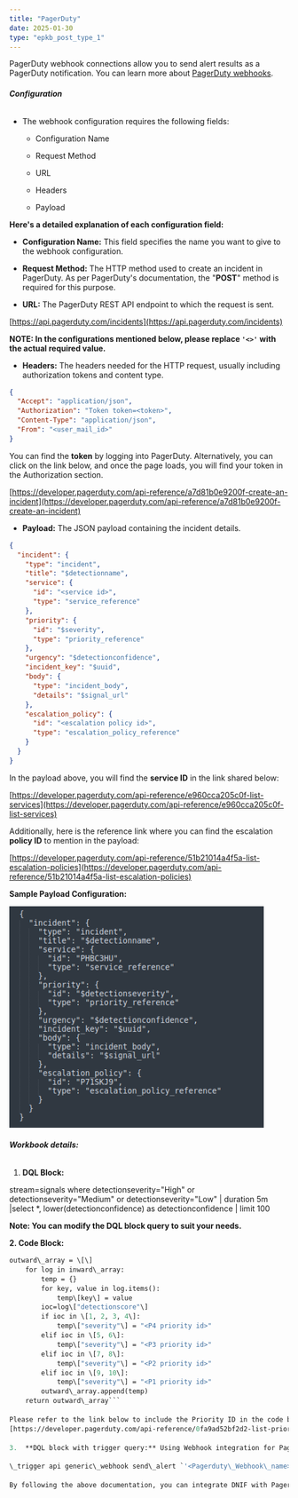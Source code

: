 ```yaml
---
title: "PagerDuty"
date: 2025-01-30
type: "epkb_post_type_1"
---
```


PagerDuty webhook connections allow you to send alert results as a PagerDuty notification. You can learn more about [PagerDuty webhooks](https://developer.pagerduty.com/docs/webhooks/v2-overview/).

###### **Configuration**

- The webhook configuration requires the following fields:
    - Configuration Name
    
    - Request Method
    
    - URL
    
    - Headers
    
    - Payload

**Here's a detailed explanation of each configuration field:**

- **Configuration Name:** This field specifies the name you want to give to the webhook configuration.

- **Request Method:** The HTTP method used to create an incident in PagerDuty. As per PagerDuty's documentation, the "**POST**" method is required for this purpose.

- **URL:** The PagerDuty REST API endpoint to which the request is sent.

[https://api.pagerduty.com/incidents](https://api.pagerduty.com/incidents)

**NOTE: In the configurations mentioned below, please replace `'<>'` with the actual required value.**

- **Headers:** The headers needed for the HTTP request, usually including authorization tokens and content type.

```json
{
  "Accept": "application/json",
  "Authorization": "Token token=<token>",
  "Content-Type": "application/json",
  "From": "<user_mail_id>"
}
```


You can find the **token** by logging into PagerDuty. Alternatively, you can click on the link below, and once the page loads, you will find your token in the Authorization section.

[https://developer.pagerduty.com/api-reference/a7d81b0e9200f-create-an-incident](https://developer.pagerduty.com/api-reference/a7d81b0e9200f-create-an-incident)

- **Payload:** The JSON payload containing the incident details.
```json
{
  "incident": {
    "type": "incident",
    "title": "$detectionname",
    "service": {
      "id": "<service id>",
      "type": "service_reference"
    },
    "priority": {
      "id": "$severity",
      "type": "priority_reference"
    },
    "urgency": "$detectionconfidence",
    "incident_key": "$uuid",
    "body": {
      "type": "incident_body",
      "details": "$signal_url"
    },
    "escalation_policy": {
      "id": "<escalation policy id>",
      "type": "escalation_policy_reference"
    }
  }
}
```

In the payload above, you will find the **service ID** in the link shared below:

[https://developer.pagerduty.com/api-reference/e960cca205c0f-list-services](https://developer.pagerduty.com/api-reference/e960cca205c0f-list-services)

Additionally, here is the reference link where you can find the escalation **policy ID** to mention in the payload:

[https://developer.pagerduty.com/api-reference/51b21014a4f5a-list-escalation-policies](https://developer.pagerduty.com/api-reference/51b21014a4f5a-list-escalation-policies)

**Sample Payload Configuration:**

  
![image 1-Jul-19-2024-10-00-12-5120-AM](./images-PagerDuty/PagerDuty-1.webp)

###### **Workbook details:**

1. **DQL Block:**

stream=signals where detectionseverity="High" or detectionseverity="Medium" or detectionseverity="Low" | duration 5m |select \*, lower(detectionconfidence) as detectionconfidence | limit 100

**Note: You can modify the DQL block query to suit your needs.**

**2\. Code Block:**

```def transform(inward\_array):  
outward\_array = \[\]  
    for log in inward\_array:  
        temp = {}  
        for key, value in log.items():  
            temp\[key\] = value  
        ioc=log\["detectionscore"\]  
        if ioc in \[1, 2, 3, 4\]:  
            temp\["severity"\] = "<P4 priority id>"  
        elif ioc in \[5, 6\]:  
            temp\["severity"\] = "<P3 priority id>"  
        elif ioc in \[7, 8\]:  
            temp\["severity"\] = "<P2 priority id>"  
        elif ioc in \[9, 10\]:  
            temp\["severity"\] = "<P1 priority id>"  
        outward\_array.append(temp)  
    return outward\_array```

Please refer to the link below to include the Priority ID in the code block:  
[https://developer.pagerduty.com/api-reference/0fa9ad52bf2d2-list-priorities](https://developer.pagerduty.com/api-reference/0fa9ad52bf2d2-list-priorities)

3.  **DQL block with trigger query:** Using Webhook integration for PagerDuty, an alert will be sent to the PagerDuty account.

\_trigger api generic\_webhook send\_alert `'<Pagerduty\_Webhook\_name>'`

By following the above documentation, you can integrate DNIF with PagerDuty to automatically create detailed and relevant incidents based on detected signals.
